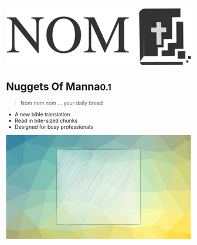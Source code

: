 <!-- _coverpage.md -->

![logo](_media/icon.svg)

# Nuggets Of Manna<small>0.1</small>

> Nom nom nom ... your daily bread

- A new bible translation
- Read in bite-sized chunks
- Designed for busy professionals

<!-- background image -->

![](_media/bg.png)

